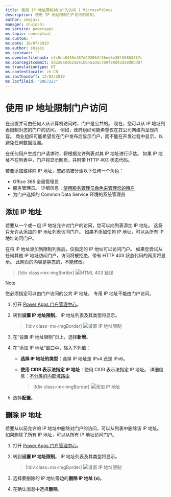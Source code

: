 ```yaml
---
title: 使用 IP 地址限制对门户的访问 | MicrosoftDocs
description: 使用 IP 地址限制门户访问的说明。
author: sbmjais
manager: shujoshi
ms.service: powerapps
ms.topic: conceptual
ms.custom: ''
ms.date: 10/07/2019
ms.author: shjais
ms.reviewer: ''
ms.openlocfilehash: efc0ea8449e387d292063f16ee6e38f69863267c
ms.sourcegitcommit: dd2a8a0362a8e1b64a1dac7b9f98d43da8d0bd87
ms.translationtype: HT
ms.contentlocale: zh-CN
ms.lasthandoff: 12/02/2019
ms.locfileid: "2867223"
---
```

# <a name="restrict-portal-access-by-ip-address"></a>使用 IP 地址限制门户访问

在设置并可由任何人从计算机访问时，门户是公共的。 现在，您可以从 IP 地址列表限制对您的门户的访问。 例如，政府组织可能希望仅在其公司网络内呈现内容。 商业组织可能希望仅在门户发布后显示门户，而不能在开发过程中显示，以避免任何数据泄漏。

在任何用户生成门户请求时，将根据允许列表对其 IP 地址进行评估。 如果 IP 地址不在列表中，门户将显示网页，并附带 HTTP 403 状态代码。

若要添加或移除 IP 地址，您必须被分派以下任何一个角色：
- Office 365 全局管理员 
-  服务管理员。 详细信息：[使用服务管理员角色来管理您的租户](https://technet.microsoft.com/library/mt793847.aspx)  
- 为门户选择的 Common Data Service 环境的系统管理员

## <a name="add-an-ip-address"></a>添加 IP 地址

若要从一个或一组 IP 地址允许对门户的访问，您可以向列表添加 IP 地址。 这将只允许从添加的 IP 地址列表访问门户。 如果不添加任何 IP 地址，可以从所有 IP 地址访问门户。

在将 IP 地址添加到限制列表后，仅指定的 IP 地址可以访问门户。 如果您尝试从任何其他 IP 地址访问门户，访问将被拒绝，带有 HTTP 403 状态代码的网页将显示。 此网页的内容是静态的，不能修改。

> [!div class=mx-imgBorder]
> ![HTML 403 错误](../media/ip-address-page-error.png "HTML 403 错误")  

> [!NOTE]
> 您必须指定可以由门户访问的公共 IP 地址。 专用 IP 地址不能由门户访问。

1.  打开 [Power Apps 门户管理中心](admin-overview.md)。

2.  转到**设置 IP 地址限制**。 IP 地址列表及其类型将显示。

    > [!div class=mx-imgBorder]
    > ![设置 IP 地址限制](../media/set-up-ip-address-restrict.png "设置 IP 地址限制")

3.  在“设置 IP 地址限制”页上，选择**新增**。

4.  在“添加 IP 地址”窗口中，输入下列值：

    - **选择 IP 地址的类型**：选择 IP 地址是 IPv4 还是 IPv6。

    - **使用 CIDR 表示法指定 IP 地址**：使用 CIDR 表示法指定 IP 地址。 详细信息：[不分类的内部域路由](https://en.wikipedia.org/wiki/Classless_Inter-Domain_Routing)

      > [!div class=mx-imgBorder]
      > ![添加 IP 地址](../media/add-ip-address.png "添加 IP 地址")    

5.  选择**配置**。

## <a name="remove-an-ip-address"></a>删除 IP 地址

若要从以前允许的 IP 地址中删除对门户的访问，可以从列表中删除该 IP 地址。 如果删除了所有 IP 地址，可以从所有 IP 地址访问门户。

1.  打开 [Power Apps 门户管理中心](admin-overview.md)。

2.  转到**设置 IP 地址限制**。 IP 地址列表及其类型将显示。

    > [!div class=mx-imgBorder]
    > ![设置 IP 地址限制](../media/set-up-ip-address-restrict.png "设置 IP 地址限制")

3.  选择要删除的 IP 地址旁边的**删除 IP 地址 (x)**。

4.  在确认消息中选择**删除**。

